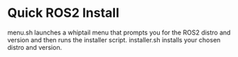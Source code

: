 # Quick ROS2 Install

menu.sh launches a whiptail menu that prompts you for the ROS2 distro and version and then runs the installer script.
installer.sh installs your chosen distro and version.
